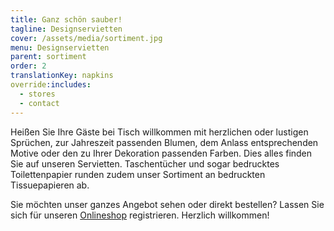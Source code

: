 ```yaml
---
title: Ganz schön sauber!
tagline: Designservietten
cover: /assets/media/sortiment.jpg
menu: Designservietten
parent: sortiment
order: 2
translationKey: napkins
override:includes:
  - stores
  - contact
---
```

Heißen Sie Ihre Gäste bei Tisch willkommen mit herzlichen oder lustigen Sprüchen, zur Jahreszeit passenden Blumen, dem Anlass entsprechenden Motive oder den zu Ihrer Dekoration passenden Farben. Dies alles finden Sie auf unseren Servietten. Taschentücher und sogar bedrucktes Toilettenpapier runden zudem unser Sortiment an bedruckten Tissuepapieren ab.

Sie möchten unser ganzes Angebot sehen oder direkt bestellen? Lassen Sie sich für unseren [Onlineshop](https://www.avancarte-shop.de/) registrieren. Herzlich willkommen!
